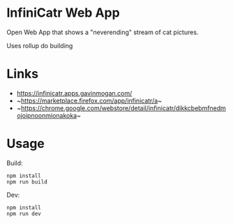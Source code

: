 # InfiniCatr Web App

Open Web App that shows a "neverending" stream of cat pictures.

Uses rollup do building

# Links

* https://infinicatr.apps.gavinmogan.com/
* ~https://marketplace.firefox.com/app/infinicatr/a~
* ~https://chrome.google.com/webstore/detail/infinicatr/dikkcbebmfnedmojoipnoonmionakoka~

# Usage

Build:

```
npm install
npm run build
```

Dev:
```
npm install
npm run dev
```
